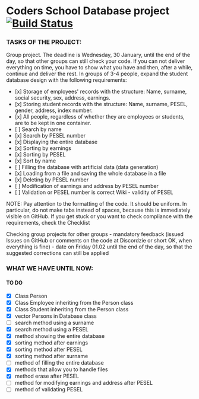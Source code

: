 # Coders School Database project [![Build Status](https://travis-ci.com/OriaTori/CS_Database.svg?branch=master)](https://travis-ci.com/OriaTori/CS_Database)

### TASKS OF THE PROJECT:

Group project. The deadline is Wednesday, 30 January, until the end of the day, so that other groups can still check your code. If you can not deliver everything on time, you have to show what you have and then, after a while, continue and deliver the rest. In groups of 3-4 people, expand the student database design with the following requirements:

-    [x] Storage of employees' records with the structure: Name, surname, social security, sex, address, earnings.
-    [x] Storing student records with the structure: Name, surname, PESEL, gender, address, index number.
-    [x] All people, regardless of whether they are employees or students, are to be kept in one container.
-    [ ] Search by name
-    [x] Search by PESEL number
-    [x] Displaying the entire database
-    [x] Sorting by earnings
-    [x] Sorting by PESEL
-    [x] Sort by name
-    [ ] Filling the database with artificial data (data generation)
-    [x] Loading from a file and saving the whole database in a file
-    [x] Deleting by PESEL number
-    [ ] Modification of earnings and address by PESEL number
-    [ ] Validation or PESEL number is correct Wiki - validity of PESEL

NOTE: Pay attention to the formatting of the code. It should be uniform. In particular, do not make tabs instead of spaces, because this is immediately visible on GitHub. If you get stuck or you want to check compliance with the requirements, check the Checklist

Checking group projects for other groups - mandatory feedback (issued Issues on GitHub or comments on the code at Discordzie or short OK, when everything is fine) - date on Friday 01.02 until the end of the day, so that the suggested corrections can still be applied

### WHAT WE HAVE UNTIL NOW:
#### TO DO

 -   [x] Class Person
 -   [x] Class Employee inheriting from the Person class
 -   [x] Class Student inheriting from the Person class 
 -   [x] vector Persons in Database class 
 -   [ ] search method using a surname 
 -   [x] search method using a PESEL
 -   [x] method showing the entire database
 -   [x] sorting method after earnings
 -   [x] sorting method after PESEL 
 -   [x] sorting method after surname 
 -   [ ] method of filling the entire database
 -   [x] methods that allow you to handle files
 -   [x] method erase after PESEL 
 -   [ ] method for modifying earnings and address after PESEL
 -   [ ] method of validating PESEL 
